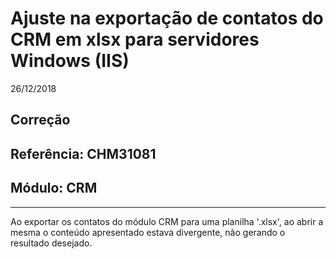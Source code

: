 # Ajuste na exportação de contatos do CRM em xlsx para servidores Windows (IIS)
26/12/2018
## Correção
## Referência: CHM31081
## Módulo: CRM
***

Ao exportar os contatos do módulo CRM para uma planilha '.xlsx', ao abrir a mesma o conteúdo apresentado estava divergente, não gerando o resultado desejado.